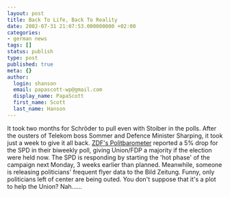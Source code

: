 ```yaml
---
layout: post
title: Back To Life, Back To Reality
date: 2002-07-31 21:07:53.000000000 +02:00
categories:
- german news
tags: []
status: publish
type: post
published: true
meta: {}
author:
  login: shanson
  email: papascott-wp@gmail.com
  display_name: PapaScott
  first_name: Scott
  last_name: Hanson
---
```

<p>It took two months for Schröder to pull even with Stoiber in the polls. After the ousters of Telekom boss Sommer and Defence Minister Sharping, it took just a week to give it all back. <a href="http://www.zdf.de/ZDFde/inhalt/0,1872,2007711,FF.html">ZDF's Politbarometer</a> reported a 5% drop for the SPD in their biweekly poll, giving Union/FDP a majority if the election were held now. The SPD is responding by starting the 'hot phase' of the campaign next Monday, 3 weeks earlier than planned. Meanwhile, someone is releasing politicians' frequent flyer data to the Bild Zeitung. Funny, only politicians left of center are being outed. You don't suppose that it's a plot to help the Union? Nah......</p>
